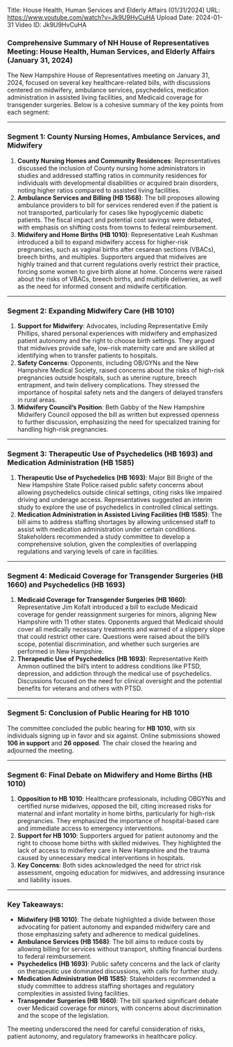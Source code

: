 Title: House Health, Human Services and Elderly Affairs (01/31/2024)
URL: https://www.youtube.com/watch?v=Jk9U9HvCuHA
Upload Date: 2024-01-31
Video ID: Jk9U9HvCuHA

### Comprehensive Summary of NH House of Representatives Meeting: House Health, Human Services, and Elderly Affairs (January 31, 2024)

The New Hampshire House of Representatives meeting on January 31, 2024, focused on several key healthcare-related bills, with discussions centered on midwifery, ambulance services, psychedelics, medication administration in assisted living facilities, and Medicaid coverage for transgender surgeries. Below is a cohesive summary of the key points from each segment:

---

### Segment 1: **County Nursing Homes, Ambulance Services, and Midwifery**
1. **County Nursing Homes and Community Residences**: Representatives discussed the inclusion of County nursing home administrators in studies and addressed staffing ratios in community residences for individuals with developmental disabilities or acquired brain disorders, noting higher ratios compared to assisted living facilities.
2. **Ambulance Services and Billing (HB 1568)**: The bill proposes allowing ambulance providers to bill for services rendered even if the patient is not transported, particularly for cases like hypoglycemic diabetic patients. The fiscal impact and potential cost savings were debated, with emphasis on shifting costs from towns to federal reimbursement.
3. **Midwifery and Home Births (HB 1010)**: Representative Leah Kushman introduced a bill to expand midwifery access for higher-risk pregnancies, such as vaginal births after cesarean sections (VBACs), breech births, and multiples. Supporters argued that midwives are highly trained and that current regulations overly restrict their practice, forcing some women to give birth alone at home. Concerns were raised about the risks of VBACs, breech births, and multiple deliveries, as well as the need for informed consent and midwife certification.

---

### Segment 2: **Expanding Midwifery Care (HB 1010)**
1. **Support for Midwifery**: Advocates, including Representative Emily Phillips, shared personal experiences with midwifery and emphasized patient autonomy and the right to choose birth settings. They argued that midwives provide safe, low-risk maternity care and are skilled at identifying when to transfer patients to hospitals.
2. **Safety Concerns**: Opponents, including OB/GYNs and the New Hampshire Medical Society, raised concerns about the risks of high-risk pregnancies outside hospitals, such as uterine rupture, breech entrapment, and twin delivery complications. They stressed the importance of hospital safety nets and the dangers of delayed transfers in rural areas.
3. **Midwifery Council’s Position**: Beth Gabby of the New Hampshire Midwifery Council opposed the bill as written but expressed openness to further discussion, emphasizing the need for specialized training for handling high-risk pregnancies.

---

### Segment 3: **Therapeutic Use of Psychedelics (HB 1693) and Medication Administration (HB 1585)**
1. **Therapeutic Use of Psychedelics (HB 1693)**: Major Bill Bright of the New Hampshire State Police raised public safety concerns about allowing psychedelics outside clinical settings, citing risks like impaired driving and underage access. Representatives suggested an interim study to explore the use of psychedelics in controlled clinical settings.
2. **Medication Administration in Assisted Living Facilities (HB 1585)**: The bill aims to address staffing shortages by allowing unlicensed staff to assist with medication administration under certain conditions. Stakeholders recommended a study committee to develop a comprehensive solution, given the complexities of overlapping regulations and varying levels of care in facilities.

---

### Segment 4: **Medicaid Coverage for Transgender Surgeries (HB 1660) and Psychedelics (HB 1693)**
1. **Medicaid Coverage for Transgender Surgeries (HB 1660)**: Representative Jim Kofalt introduced a bill to exclude Medicaid coverage for gender reassignment surgeries for minors, aligning New Hampshire with 11 other states. Opponents argued that Medicaid should cover all medically necessary treatments and warned of a slippery slope that could restrict other care. Questions were raised about the bill’s scope, potential discrimination, and whether such surgeries are performed in New Hampshire.
2. **Therapeutic Use of Psychedelics (HB 1693)**: Representative Keith Ammon outlined the bill’s intent to address conditions like PTSD, depression, and addiction through the medical use of psychedelics. Discussions focused on the need for clinical oversight and the potential benefits for veterans and others with PTSD.

---

### Segment 5: **Conclusion of Public Hearing for HB 1010**
The committee concluded the public hearing for **HB 1010**, with six individuals signing up in favor and six against. Online submissions showed **106 in support** and **26 opposed**. The chair closed the hearing and adjourned the meeting.

---

### Segment 6: **Final Debate on Midwifery and Home Births (HB 1010)**
1. **Opposition to HB 1010**: Healthcare professionals, including OBGYNs and certified nurse midwives, opposed the bill, citing increased risks for maternal and infant mortality in home births, particularly for high-risk pregnancies. They emphasized the importance of hospital-based care and immediate access to emergency interventions.
2. **Support for HB 1010**: Supporters argued for patient autonomy and the right to choose home births with skilled midwives. They highlighted the lack of access to midwifery care in New Hampshire and the trauma caused by unnecessary medical interventions in hospitals.
3. **Key Concerns**: Both sides acknowledged the need for strict risk assessment, ongoing education for midwives, and addressing insurance and liability issues.

---

### Key Takeaways:
- **Midwifery (HB 1010)**: The debate highlighted a divide between those advocating for patient autonomy and expanded midwifery care and those emphasizing safety and adherence to medical guidelines.
- **Ambulance Services (HB 1568)**: The bill aims to reduce costs by allowing billing for services without transport, shifting financial burdens to federal reimbursement.
- **Psychedelics (HB 1693)**: Public safety concerns and the lack of clarity on therapeutic use dominated discussions, with calls for further study.
- **Medication Administration (HB 1585)**: Stakeholders recommended a study committee to address staffing shortages and regulatory complexities in assisted living facilities.
- **Transgender Surgeries (HB 1660)**: The bill sparked significant debate over Medicaid coverage for minors, with concerns about discrimination and the scope of the legislation.

The meeting underscored the need for careful consideration of risks, patient autonomy, and regulatory frameworks in healthcare policy.